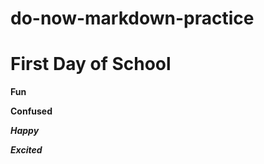 # do-now-markdown-practice

# First Day of School

**Fun**

**Confused**

***Happy***

***Excited***

